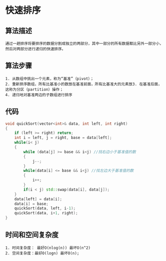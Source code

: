 # 快速排序
## 算法描述
    通过一趟排序将要排序的数据分割成独立的两部分，其中一部分的所有数据都比另外一部分小，然后对两部分进行递归的快速排序。
## 算法步骤
    1. 从数组中挑出一个元素，称为“基准”（pivot）；
    2. 重新排序数组，所有比基准小的数放在基准前面，所有比基准大的元素放3. 在基准后面，这称为分区（partition）操作；
    4. 递归地对基准两边的子数组进行排序
## 代码
```cpp
void quickSort(vector<int>& data, int left, int right)
{
    if (left >= right) return;
    int i = left, j = right, base = data[left];
    while(i< j)
    {
        while (data[j] >= base && i<j) //找右边小于基准值的数
        {
            j--;
        }
        while(data[i] <= base && i<j) //找左边大于基准值的数
        {
            i++;
        }
        if(i < j) std::swap(data[i], data[j]);
    }
    data[left] = data[i];
    data[i] = base;
    quickSort(data, left, i-1);
    quickSort(data, i+1, right);
}
```
## 时间和空间复杂度
    1. 时间复杂度： 最好O(nlog(n)) 最坏O(n^2)
    2. 空间复杂度：最好O(logn) 最坏O(n);